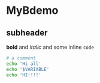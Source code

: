 # MyBdemo

## subheader

**bold** and *italic* and some inline `code`

```bash
# a comment
echo 'Hi all'
echo '$VARIABLE'
echo 'HI!!!!'
```
